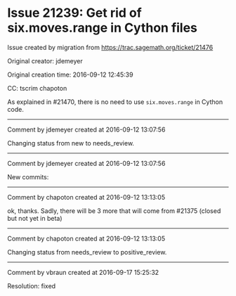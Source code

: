 # Issue 21239: Get rid of six.moves.range in Cython files

Issue created by migration from https://trac.sagemath.org/ticket/21476

Original creator: jdemeyer

Original creation time: 2016-09-12 12:45:39

CC:  tscrim chapoton

As explained in #21470, there is no need to use `six.moves.range` in Cython code.


---

Comment by jdemeyer created at 2016-09-12 13:07:56

Changing status from new to needs_review.


---

Comment by jdemeyer created at 2016-09-12 13:07:56

New commits:


---

Comment by chapoton created at 2016-09-12 13:13:05

ok, thanks. Sadly, there will be 3 more that will come from #21375 (closed but not yet in beta)


---

Comment by chapoton created at 2016-09-12 13:13:05

Changing status from needs_review to positive_review.


---

Comment by vbraun created at 2016-09-17 15:25:32

Resolution: fixed
